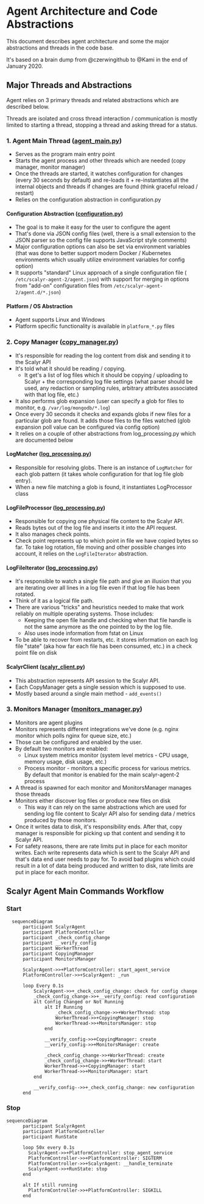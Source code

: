 # Agent Architecture and Code Abstractions

This document describes agent architecture and some the major abstractions and threads in the
code base.

It's based on a brain dump from @czerwingithub to @Kami in the end of January 2020.

## Major Threads and Abstractions

Agent relies on 3 primary threads and related abstractions which are described below.

Threads are isolated and cross thread interaction / communication is mostly limited to
starting a thread, stopping a thread and asking thread for a status.

### 1. Agent Main Thread ([agent_main.py](https://github.com/scalyr/scalyr-agent-2/blob/master/scalyr_agent/agent_main.py))

* Serves as the program main entry point
* Starts the agent process and other threads which are needed (copy manager, monitor manager)
* Once the threads are started, it watches configuration for changes (every 30 seconds by default)
  and re-loads it + re-instantiates all the internal objects and threads if changes are found (think
  graceful reload / restart)
* Relies on the configuration abstraction in configuration.py

#### Configuration Abstraction ([configuration.py](https://github.com/scalyr/scalyr-agent-2/blob/master/scalyr_agent/configuration.py))

* The goal is to make it easy for the user to configure the agent
* That's done via JSON config files (well, there is a small extension to the JSON parser so the
  config file supports JavaScript style comments)
* Major configuration options can also be set via environment variables (that was done to better
  support modern Docker / Kubernetes environments which usually utilize environment variables for
  config option)
* It supports "standard" Linux approach of a single configuration file (
  ``/etc/scalyr-agent-2/agent.json``) with support for merging in options from "add-on"
  configuration files from ``/etc/scalyr-agent-2/agent.d/*.json``)

#### Platform / OS Abstraction

* Agent supports Linux and Windows
* Platform specific functionality is available in ``platform_*.py`` files

### 2. Copy Manager ([copy_manager.py](https://github.com/scalyr/scalyr-agent-2/blob/master/scalyr_agent/copy_manager.py))

* It's responsible for reading the log content from disk and sending it to the Scalyr API
* It's told what it should be reading / copying.
  * It get's a list of log files which it should be copying / uploading to Scalyr + the
    corresponding log file settings (what parser should be used, any redaction or sampling rules,
    arbitrary attributes associated with that log file, etc.)
* It also performs glob expansion (user can specify a glob for files to monitor, e.g.
  ``/var/log/mongodb/*.log``)
* Once every 30 seconds it checks and expands globs if new files for a particular glob are found.
  It adds those files to the files watched (glob expansion poll value can be configured via config
  option)
* It relies on a couple of other abstractions from log_processing.py which are documented below

#### LogMatcher ([log_processing.py](https://github.com/scalyr/scalyr-agent-2/blob/master/scalyr_agent/log_processing.py))

* Responsible for resolving globs. There is an instance of ``LogMatcher`` for each glob pattern (it
  takes whole configuration for that log file glob entry).
* When a new file matching a glob is found, it instantiates LogProcessor class

#### LogFileProcessor ([log_processing.py](https://github.com/scalyr/scalyr-agent-2/blob/master/scalyr_agent/log_processing.py))

* Responsible for copying one physical file content to the Scalyr API.
* Reads bytes out of the log file and inserts it into the API request.
* It also manages check points.
* Check point represents up to which point in file we have copied bytes so far. To take log
  rotation, file moving and other possible changes into account, it relies on the ``LogFileIterator``
  abstraction.

#### LogFileIterator ([log_processing.py](https://github.com/scalyr/scalyr-agent-2/blob/master/scalyr_agent/log_processing.py))

* It's responsible to watch a single file path and give an illusion that you are iterating over
  all lines in a log file even if that log file has been rotated.
* Think of it as a logical file path.
* There are various "tricks" and heuristics needed to make that work reliably on multiple operating
  systems. Those includes:
  * Keeping the open file handle and checking when that file handle is not the same anymore as the
    one pointed to by the log file.
  * Also uses inode information from fstat on Linux
* To be able to recover from restarts, etc. it stores information on each log file "state" (aka how
  far each file has been consumed, etc.) in a check point file on disk

#### ScalyrClient ([scalyr_client.py](https://github.com/scalyr/scalyr-agent-2/blob/master/scalyr_agent/scalyr_client.py))

* This abstraction represents API session to the Scalyr API.
* Each CopyManager gets a single session which is supposed to use.
* Mostly based around a single main method - ``add_events()``

### 3. Monitors Manager ([monitors_manager.py](https://github.com/scalyr/scalyr-agent-2/blob/master/scalyr_agent/monitors_manager.py))

* Monitors are agent plugins
* Monitors represents different integrations we've done (e.g. nginx monitor which polls nginx for
  queue size, etc.)
* Those can be configured and enabled by the user.
* By default two monitors are enabled:
  * Linux system metrics monitor (system level metrics - CPU usage, memory usage, disk usage, etc.)
  * Process monitor - monitors a specific process for various metrics. By default that monitor is
    enabled for the main scalyr-agent-2 process
* A thread is spawned for each monitor and MonitorsManager manages those threads
* Monitors either discover log files or produce new files on disk
  * This way it can rely on the same abstractions which are used for sending log file content to
    Scalyr API also for sending data / metrics produced by those monitors.
* Once it writes data to disk, it's responsibility ends. After that, copy manager is responsible for
  picking up that content and sending it to Scalyr API.
* For safety reasons, there are rate limits put in place for each monitor writes. Each write
  represents data which is sent to the Scalyr API and that's data end user needs to pay for. To
  avoid bad plugins which could result in a lot of data being produced and written to disk, rate
  limits are put in place for each monitor.

## Scalyr Agent Main Commands Workflow

### Start
```mermaid
  sequenceDiagram
      participant ScalyrAgent
      participant PlatformController
      participant _check_config_change
      participant __verify_config
      participant WorkerThread
      participant CopyingManager
      participant MonitorsManager
  
      ScalyrAgent->>+PlatformController: start_agent_service
      PlatformController->>+ScalyrAgent: _run
  
      loop Every 0.1s
          ScalyrAgent->>+_check_config_change: check for config change
          _check_config_change->>+__verify_config: read configuration
          alt Config Changed or Not Running
              alt If Running
                  _check_config_change->>+WorkerThread: stop
                  WorkerThread->>+CopyingManager: stop
                  WorkerThread->>+MonitorsManager: stop
              end
  
              __verify_config->>+CopyingManager: create
              __verify_config->>+MonitorsManager: create
          
              _check_config_change->>+WorkerThread: create
              _check_config_change->>+WorkerThread: start
              WorkerThread->>+CopyingManager: start
              WorkerThread->>+MonitorsManager: start
          end
  
          __verify_config-->>+_check_config_change: new configuration
      end
```

### Stop

```mermaid
sequenceDiagram
      participant ScalyrAgent
      participant PlatformController
      participant RunState
      
      loop 50x every 0.1s
        ScalyrAgent->>+PlatformController: stop_agent_service
        PlatformController->>+PlatformController: SIGTERM
        PlatformController->>+ScalyrAgent: __handle_terminate
        ScalyrAgent->>+RunState: stop
      end

      alt If still running
        PlatformController->>+PlatformController: SIGKILL
      end
```